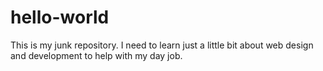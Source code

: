 # hello-world
This is my junk repository.
I need to learn just a little bit about web design and development to help with my day job.
